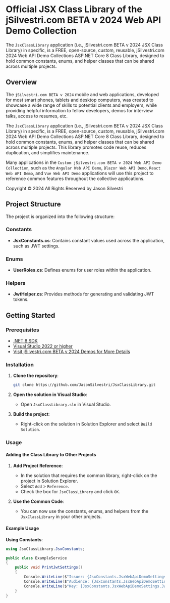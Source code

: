 # Official JSX Class Library of the jSilvestri.com BETA v 2024 Web API Demo Collection

The `JsxClassLibrary` application (i.e., jSilvestri.com BETA v 2024 JSX Class Library) in specific, is a FREE, open-source, custom, reusable, jSilvestri.com 2024 Web API Demo Collections ASP.NET Core 8 Class Library, designed to hold common constants, enums, and helper classes that can be shared across multiple projects. 

## Overview

The `jSilvestri.com BETA v 2024` mobile and web applications, developed for most smart phones, tablets and desktop computers, was created to showcase a wide range of skills to potential clients and employers, while providing helpful information to fellow developers, demos for interview talks, access to resumes, etc.

The `JsxClassLibrary` application (i.e., jSilvestri.com BETA v 2024 JSX Class Library) in specific, is a FREE, open-source, custom, reusable, jSilvestri.com 2024 Web API Demo Collections ASP.NET Core 8 Class Library, designed to hold common constants, enums, and helper classes that can be shared across multiple projects. This library promotes code reuse, reduces duplication, and simplifies maintenance. 

Many applications in the `Custom jSilvestri.com BETA v 2024 Web API Demo Collection`, such as the `Angular Web API Demo`, `Blazor Web API Demo`, `React Web API Demo`, and `Vue Web API Demo` applications will use this project to reference common features throughout the collective applications.

Copyright © 2024 All Rights Reserved by Jason Silvestri

## Project Structure

The project is organized into the following structure:

### Constants

- **JsxConstants.cs**: Contains constant values used across the application, such as JWT settings.

### Enums

- **UserRoles.cs**: Defines enums for user roles within the application.

### Helpers

- **JwtHelper.cs**: Provides methods for generating and validating JWT tokens.

## Getting Started

### Prerequisites

- [.NET 8 SDK](https://dotnet.microsoft.com/download/dotnet/8.0)
- [Visual Studio 2022 or higher](https://visualstudio.microsoft.com/)
- [Visit jSilvestri.com BETA v 2024 Demos for More Details](https://jsilvestri.com/home/demo)
  
### Installation

1. **Clone the repository**:

    ```bash
    git clone https://github.com/JasonSilvestri/JsxClassLibrary.git
    ```

2. **Open the solution in Visual Studio**:

    - Open `JsxClassLibrary.sln` in Visual Studio.

3. **Build the project**:

    - Right-click on the solution in Solution Explorer and select `Build Solution`.

### Usage

#### Adding the Class Library to Other Projects

1. **Add Project Reference**:

    - In the solution that requires the common library, right-click on the project in Solution Explorer.
    - Select `Add` > `Reference`.
    - Check the box for `JsxClassLibrary` and click `OK`.

2. **Use the Common Code**:

    - You can now use the constants, enums, and helpers from the `JsxClassLibrary` in your other projects.

#### Example Usage

**Using Constants**:

```csharp
using JsxClassLibrary.JsxConstants;

public class ExampleService
{
    public void PrintJwtSettings()
    {
        Console.WriteLine($"Issuer: {JsxConstants.JsxWebApiDemoSettings.JwtIssuer}");
        Console.WriteLine($"Audience: {JsxConstants.JsxWebApiDemoSettings.JwtAudience}");
        Console.WriteLine($"Key: {JsxConstants.JsxWebApiDemoSettings.JwtKey}");
    }
}
